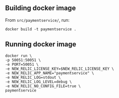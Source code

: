 ## Building docker image

From `src/paymentservice/`, run:

```
docker build -t paymentservice .
```

## Running docker image

```
docker run \
-p 50051:50051 \
-e PORT=50051 \
-e NEW_RELIC_LICENSE_KEY=$NEW_RELIC_LICENSE_KEY \
-e NEW_RELIC_APP_NAME="paymentservice" \
-e NEW_RELIC_LOG=stdout \
-e NEW_RELIC_LOG_LEVEL=debug \
-e NEW_RELIC_NO_CONFIG_FILE=true \
paymentservice
```